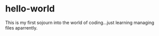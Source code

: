# hello-world

This is my first sojourn into the world of coding...just learning managing files aparrently. 

